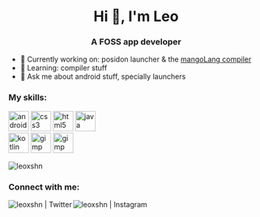 <h1 align="center">Hi 👋, I'm Leo</h1>
<h3 align="center">A FOSS app developer</h3>

- 🔭 Currently working on: posidon launcher & the [mangoLang compiler](https://github.com/leoxshn/mangoLang_kt)
- 🌱 Learning: compiler stuff
- 💬 Ask me about android stuff, specially launchers


### My skills:
<div align="left"><p>
<img width=40 height=40 alt=android src=https://devicons.github.io/devicon/devicon.git/icons/android/android-original-wordmark.svg>
<img width=40 height=40 alt=css3 src=https://devicons.github.io/devicon/devicon.git/icons/css3/css3-original-wordmark.svg>
<img width=40 height=40 alt=html5 src=https://devicons.github.io/devicon/devicon.git/icons/html5/html5-original-wordmark.svg>
<img width=40 height=40 alt=java src=https://devicons.github.io/devicon/devicon.git/icons/java/java-original-wordmark.svg>
<br>
<img width=40 height=40 alt=kotlin src=https://www.vectorlogo.zone/logos/kotlinlang/kotlinlang-icon.svg>
<img width=40 height=40 alt=gimp src=https://devicons.github.io/devicon/devicon.git/icons/gimp/gimp-original-wordmark.svg>
<img width=40 height=40 alt=gimp src=https://devicons.github.io/devicon/devicon.git/icons/inkscape/inkscape-original-wordmark.svg>
</p>
</div>

<div><img align="center" src="https://github-readme-stats.vercel.app/api/top-langs/?username=leoxshn&layout=compact&hide=html" alt="leoxshn"/></div>

### Connect with me:
[<img align=left alt="leoxshn | Twitter" src="https://img.shields.io/badge/twitter-%231DA1F2.svg?&style=for-the-badge&logo=twitter&logoColor=white">](https://twitter.com/leoxshn)
[<img align=left alt="leoxshn | Instagram" src="https://img.shields.io/badge/instagram-%23E4405F.svg?&style=for-the-badge&logo=instagram&logoColor=white">](https://twitter.com/leoxshn)
